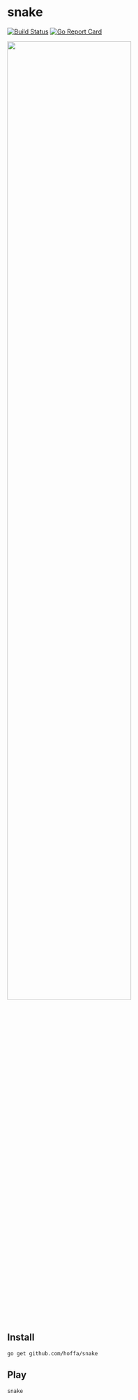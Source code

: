 # snake

[![Build Status](https://travis-ci.com/hoffa/snake.svg?branch=master)](https://travis-ci.com/hoffa/snake)
[![Go Report Card](https://goreportcard.com/badge/github.com/hoffa/snake)](https://goreportcard.com/report/github.com/hoffa/snake)

<img src="https://i.imgur.com/EgxFPoR.png" width="75%" />

## Install

```
go get github.com/hoffa/snake
```

## Play

```
snake
```
